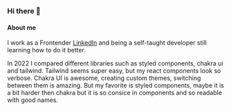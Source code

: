 ### Hi there 👋

#### About me

I work as a Frontender [LinkedIn](https://www.linkedin.com/in/anisa-askarova-b94878110) and being a self-taught developer still learning how to do it better. 

In 2022 I compared different libraries such as styled components, chakra ui and tailwind. Tailwind seems super easy, but my react components look so verbose. Chakra UI is awesome, creating custom themes, switching between them is amazing. But my favorite is styled components, maybe it is a bit harder then chakra but it is so consice in components and so readable with good names.       

<!--
**anisa07/anisa07** is a ✨ _special_ ✨ repository because its `README.md` (this file) appears on your GitHub profile.

Here are some ideas to get you started:

- 🔭 I’m currently working on ...
- 🌱 I’m currently learning ...
- 👯 I’m looking to collaborate on ...
- 🤔 I’m looking for help with ...
- 💬 Ask me about ...
- 📫 How to reach me: ...
- 😄 Pronouns: ...
- ⚡ Fun fact: ...

![linkedin](https://img.shields.io/badge/GitHub-000000?style=for-the-badge&logo=GitHub&logoColor=white)

(https://www.linkedin.com/in/anisa-askarova-b94878110)

[![linkedin](https://img.shields.io/badge/LinkedIn-0A66C2?style=for-the-badge&logo=LinkedIn&logoColor=white)

-->
